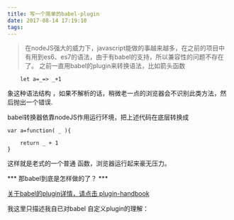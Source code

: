 ```yaml
---
title: 写一个简单的babel-plugin
date: 2017-08-14 17:19:10
tags:
---
```

> 在nodeJS强大的威力下，javascript能做的事越来越多，在之前的项目中有用到es6、es7的语法，由于有babel的支持，所以兼容性的问题不存在了。
之前一直用babel的plugin来转换语法，比如箭头函数

```
	let a=_=> _+1

```

象这种语法结构 ，如果不解析的话，稍微老一点的浏览器会不识别此类方法，然后抛出一个错误.

babel转换器依靠nodeJS作用运行环境，把上述代码在底层转换成
```
var a=function( _ ){
	
	return _ + 1
}

```
这样就是老式的一个普通 函数，浏览器运行起来豪无压力。

*** 那babel到底是怎样做的了？ ***


[关于babel的plugin详情，请点击 plugin-handbook ](https://github.com/thejameskyle/babel-handbook/blob/master/translations/zh-Hans/plugin-handbook.md)


我这里只描述我自已对babel 自定义plugin的理解：